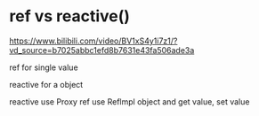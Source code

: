 
# ref vs reactive()

https://www.bilibili.com/video/BV1xS4y1i7z1/?vd_source=b7025abbc1efd8b7631e43fa506ade3a

ref for single value

reactive for a object

reactive use Proxy 
ref use Reflmpl object and get value, set value